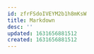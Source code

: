 ```yaml
---
id: zfrFSdoIVEYM2b1h8mKsW
title: Markdown
desc: ''
updated: 1631656881512
created: 1631656881512
---
```


